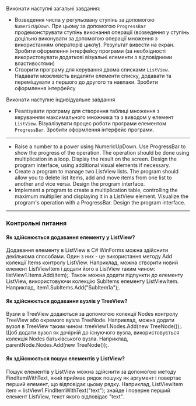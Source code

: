 Виконати наступні загальні завдання:

- Возведення числа у регульовану ступінь за допомогою `NumericUpDown`. При цьому за допомогою `ProgressBar` продемонструвати ступінь виконання операції (возведення у ступінь доцільно виконувати за допомогою операції множення з використанням операторів циклу). Результат вивести на екран. Зробити оформлення інтерфейсу програми (за необхідності використовувати додаткові візуальні елементи з відповідними властивостями)
- Створити програму для керування двома списками `ListView`. Надавати можливість видаляти елементи списку, додавати та переміщувати з першого до другого та навпаки. Зробити оформлення інтерфейсу

Виконати наступне індивідуальне завдання

- Реалізувати програму для створення таблиці множення з керуванням максимального множника та з виводом у елемент `ListView`. Візуалізувати процес роботи програми елементом `ProgressBar`. Зробити оформлення інтерфейс програми.

---

- Raise a number to a power using NumericUpDown. Use ProgressBar to show the progress of the operation. The operation should be done using multiplication in a loop. Display the result on the screen. Design the program interface, using additional visual elements if necessary.
- Create a program to manage two ListView lists. The program should allow you to delete list items, add and move items from one list to another and vice versa. Design the program interface.
- Implement a program to create a multiplication table, controlling the maximum multiplier and displaying it in a ListView element. Visualize the program's operation with a ProgressBar. Design the program interface.

---

### Контрольні питання

#### Як здійснюється додавання елементу у ListView?

Додавання елементу в ListView в C# WinForms можна здійснити декількома способами. Один з них - це використання методу Add колекції Items контролу ListView. Наприклад, можна створити новий елемент ListViewItem і додати його в ListView таким чином: listView1.Items.Add(item);. Також можна додати підпункти до елементу ListView, використовуючи колекцію SubItems елементу ListViewItem. Наприклад, item1.SubItems.Add("SubItem1a");.

#### Як здійснюється додавання вузлів у TreeView?

Вузли в TreeView додаються за допомогою колекції Nodes контролу TreeView або окремого вузла TreeNode. Наприклад, можна додати вузол в TreeView таким чином: treeView1.Nodes.Add(new TreeNode());. Щоб додати вузол як дочірній до існуючого вузла, використовується колекція Nodes батьківського вузла. Наприклад, parentNode.Nodes.Add(new TreeNode());.

#### Як здійснюється пошук елементів у ListView?

Пошук елементів у ListView можна здійснити за допомогою методу FindItemWithText, який приймає рядок пошуку як аргумент і повертає перший елемент, що відповідає цьому рядку. Наприклад, ListViewItem item = listView1.FindItemWithText("text"); знайде і поверне перший елемент ListView, текст якого відповідає "text".
